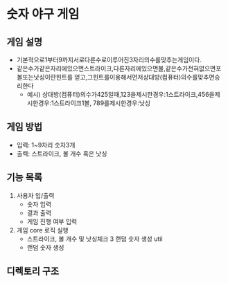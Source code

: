 # 숫자 야구 게임

## 게임 설명

- 기본적으로1부터9까지서로다른수로이루어진3자리의수를맞추는게임이다.
- 같은수가같은자리에있으면스트라이크,다른자리에있으면볼,같은수가전혀없으면포볼또는낫싱이란힌트를 얻고,그힌트를이용해서먼저상대방(컴퓨터)의수를맞추면승리한다
    - 예시) 상대방(컴퓨터)의수가425일때,123을제시한경우:1스트라이크,456을제시한경우:1스트라이크1볼, 789를제시한경우:낫싱

## 게임 방법

* 입력: 1~9자리 숫자3개
* 출력: 스트라이크, 볼 개수 혹은 낫싱

## 기능 목록

1. 사용자 입/출력
    * 숫자 입력
    * 결과 출력
    * 게임 진행 여부 입력
2. 게임 core 로직 실행
    * 스트라이크, 볼 개수 및 낫싱체크
3 랜덤 숫자 생성 util
    * 랜덤 숫자 생성   
	
## 디렉토리 구조
